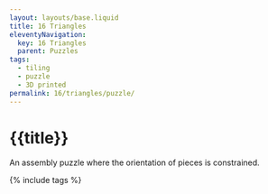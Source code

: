 ```yaml
---
layout: layouts/base.liquid
title: 16 Triangles
eleventyNavigation:
  key: 16 Triangles
  parent: Puzzles
tags:
  - tiling
  - puzzle
  - 3D printed
permalink: 16/triangles/puzzle/
---
```

# {{title}}

An assembly puzzle where the orientation of pieces is constrained.

{% include tags %}
